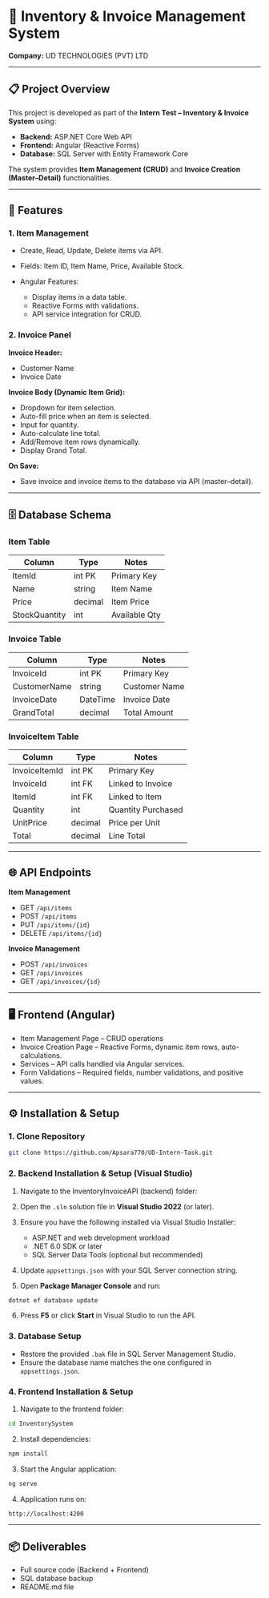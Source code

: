 # 🧪 Inventory & Invoice Management System

**Company:** UD TECHNOLOGIES (PVT) LTD

---

## 📋 Project Overview

This project is developed as part of the **Intern Test – Inventory & Invoice System** using:

* **Backend:** ASP.NET Core Web API
* **Frontend:** Angular (Reactive Forms)
* **Database:** SQL Server with Entity Framework Core

The system provides **Item Management (CRUD)** and **Invoice Creation (Master–Detail)** functionalities.

---

## 🎯 Features

### 1. Item Management

* Create, Read, Update, Delete items via API.
* Fields: Item ID, Item Name, Price, Available Stock.
* Angular Features:

  * Display items in a data table.
  * Reactive Forms with validations.
  * API service integration for CRUD.

### 2. Invoice Panel

**Invoice Header:**

* Customer Name
* Invoice Date

**Invoice Body (Dynamic Item Grid):**

* Dropdown for item selection.
* Auto-fill price when an item is selected.
* Input for quantity.
* Auto-calculate line total.
* Add/Remove item rows dynamically.
* Display Grand Total.

**On Save:**

* Save invoice and invoice items to the database via API (master–detail).

---

## 🗄 Database Schema

### Item Table

| Column        | Type    | Notes         |
| ------------- | ------- | ------------- |
| ItemId        | int PK  | Primary Key   |
| Name          | string  | Item Name     |
| Price         | decimal | Item Price    |
| StockQuantity | int     | Available Qty |

### Invoice Table

| Column       | Type     | Notes         |
| ------------ | -------- | ------------- |
| InvoiceId    | int PK   | Primary Key   |
| CustomerName | string   | Customer Name |
| InvoiceDate  | DateTime | Invoice Date  |
| GrandTotal   | decimal  | Total Amount  |

### InvoiceItem Table

| Column        | Type    | Notes              |
| ------------- | ------- | ------------------ |
| InvoiceItemId | int PK  | Primary Key        |
| InvoiceId     | int FK  | Linked to Invoice  |
| ItemId        | int FK  | Linked to Item     |
| Quantity      | int     | Quantity Purchased |
| UnitPrice     | decimal | Price per Unit     |
| Total         | decimal | Line Total         |

---

## 🌐 API Endpoints

**Item Management**

* GET `/api/items`
* POST `/api/items`
* PUT `/api/items/{id}`
* DELETE `/api/items/{id}`

**Invoice Management**

* POST `/api/invoices`
* GET `/api/invoices`
* GET `/api/invoices/{id}`

---

## 🖥️ Frontend (Angular)

* Item Management Page – CRUD operations
* Invoice Creation Page – Reactive Forms, dynamic item rows, auto-calculations.
* Services – API calls handled via Angular services.
* Form Validations – Required fields, number validations, and positive values.

---

## ⚙️ Installation & Setup

### 1. Clone Repository

```bash
git clone https://github.com/Apsara770/UD-Intern-Task.git
```

### 2. Backend Installation & Setup (Visual Studio)

1. Navigate to the InventoryInvoiceAPI (backend) folder:

2) Open the `.sln` solution file in **Visual Studio 2022** (or later).
3) Ensure you have the following installed via Visual Studio Installer:

   * ASP.NET and web development workload
   * .NET 6.0 SDK or later
   * SQL Server Data Tools (optional but recommended)
4) Update `appsettings.json` with your SQL Server connection string.
5) Open **Package Manager Console** and run:

```powershell
dotnet ef database update
```

6. Press **F5** or click **Start** in Visual Studio to run the API.

### 3. Database Setup

* Restore the provided `.bak` file in SQL Server Management Studio.
* Ensure the database name matches the one configured in `appsettings.json`.

### 4. Frontend Installation & Setup

1. Navigate to the frontend folder:

```bash
cd InventorySystem
```

2. Install dependencies:

```bash
npm install
```

3. Start the Angular application:

```bash
ng serve
```

4. Application runs on:

```
http://localhost:4200
```

---

## 📦 Deliverables

* Full source code (Backend + Frontend)
* SQL database backup
* README.md file
